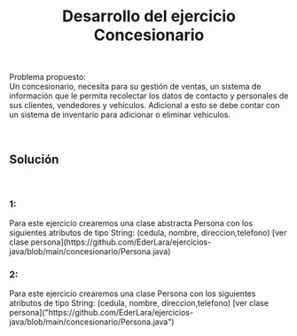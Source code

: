 <center>
    <h1 align="center">Desarrollo del ejercicio Concesionario</h1>
</center>
<br>
<p>
Problema propuesto: <br>
Un concesionario, necesita para su gestión de ventas, un sistema de información que le permita recolectar los datos de contacto y personales de sus clientes, vendedores y vehículos. Adicional a esto se debe contar con un sistema de inventario para adicionar o eliminar vehiculos.
</p>
<br>
<h2>Solución</h2>
<br>
<p>
<h3> 1: </h3>
Para este ejercicio crearemos una clase abstracta Persona con los siguientes atributos de tipo String: (cedula, nombre, direccion,telefono) [ver clase persona](https://github.com/EderLara/ejercicios-java/blob/main/concesionario/Persona.java)
</p>
<h3> 2: </h3>
Para este ejercicio crearemos una clase Persona con los siguientes atributos de tipo String: (cedula, nombre, direccion,telefono) [ver clase persona]("https://github.com/EderLara/ejercicios-java/blob/main/concesionario/Persona.java")
</p>